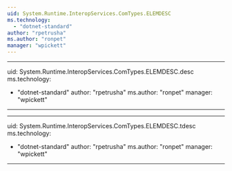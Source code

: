 ```yaml
---
uid: System.Runtime.InteropServices.ComTypes.ELEMDESC
ms.technology: 
  - "dotnet-standard"
author: "rpetrusha"
ms.author: "ronpet"
manager: "wpickett"
---
```


---
uid: System.Runtime.InteropServices.ComTypes.ELEMDESC.desc
ms.technology: 
  - "dotnet-standard"
author: "rpetrusha"
ms.author: "ronpet"
manager: "wpickett"
---

---
uid: System.Runtime.InteropServices.ComTypes.ELEMDESC.tdesc
ms.technology: 
  - "dotnet-standard"
author: "rpetrusha"
ms.author: "ronpet"
manager: "wpickett"
---
